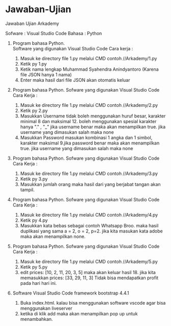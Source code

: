 # Jawaban-Ujian
Jawaban Ujian Arkademy 

Sofware : Visual Studio Code
Bahasa : Python

1.  Program bahasa Python.  
    Software yang digunakan Visual Studio Code
    Cara kerja :
    1. Masuk ke directory file 1.py melalui CMD contoh //Arkademy/1.py
    2. Ketik py 1.py
    3. Ketik nama lengkap Muhammad Syahendra Anindyantoro (Karena file JSON hanya 1 nama)
    4. Enter maka hasil dari file JSON akan otomatis keluar

2.  Program bahasa Python.
    Sofware yang digunakan Visual Studio Code
    Cara Kerja :
    1. Masuk ke directory file 1.py melalui CMD contoh //Arkademy/2.py
    2. Ketik py 2.py
    3. Masukkan Username tidak boleh menggunakan huruf besar, karakter minimal 8 dan maksimal 12. boleh menggunakan spesial karakter hanya "." , "_" jika username benar maka akan menampilkan true. jika username yang dimasukan salah maka none
    4. Masukkan Password masukan kombinasi 1 angka dan 1 simbol, karakter maksimal 9.jika password benar maka akan menampilkan true. jika username yang dimasukan salah maka none

3.  Program bahasa Python.
    Sofware yang digunakan Visual Studio Code
    Cara Kerja :
    1. Masuk ke directory file 1.py melalui CMD contoh //Arkademy/3.py
    2. Ketik py 3.py
    3. Masukkan jumlah orang maka hasil dari yang berjabat tangan akan tampil.

4.  Program bahasa Python.
    Sofware yang digunakan Visual Studio Code
    Cara Kerja :
    1. Masuk ke directory file 1.py melalui CMD contoh //Arkademy/4.py
    2. Ketik py 4.py
    3. Masukkan kata bebas sebagai contoh Whatsapp Broo. maka hasil duplikasi yang sama a = 2, o = 2, p=2. jika kita masukan kata adobe maka akan menampilkan none.

5.  Program bahasa Python.
    Sofware yang digunakan Visual Studio Code
    Cara Kerja :
    1. Masuk ke directory file 1.py melalui CMD contoh //Arkademy/5.py
    2. Ketik py 5.py
    3. edit prices: [10, 2, 11, 20, 3, 5] maka akan keluar hasil 18. jika kita memasukkan prices: [33, 29, 11, 3] Tidak bisa mendapatkan profit pada hari hari ini.

6.  Software Visual Studio Code
    framework bootstrap 4.4.1
    1. Buka index.html. kalau bisa menggunakan software vscode agar bisa menggunakan liveserver
    2. ketika di klik add maka akan menampilkan pop up untuk menambahkan.
    

    
